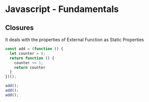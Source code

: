 # Javascript - Fundamentals

## Closures

It deals with the properties of External Function as Static Properties

```javascript
const add = (function () {
  let counter = 0;
  return function () {
    counter += 1; 
    return counter
  }
})();

add();
add();
add();
```